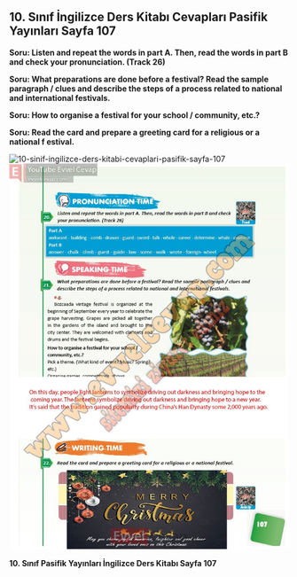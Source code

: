 ## 10. Sınıf İngilizce Ders Kitabı Cevapları Pasifik Yayınları Sayfa 107

**Soru: Listen and repeat the words in part A. Then, read the words in part B and check your pronunciation. (Track 26)**

**Soru: What preparations are done before a festival? Read the sample paragraph / clues and describe the steps of a process related to national and international festivals.**

**Soru: How to organise a festival for your school / community, etc.?**

**Soru: Read the card and prepare a greeting card for a religious or a national f estival.**

![10-sinif-ingilizce-ders-kitabi-cevaplari-pasifik-sayfa-107]()![10-sinif-ingilizce-ders-kitabi-cevaplari-pasifik-sayfa-107](./image1.webp)

**10. Sınıf Pasifik Yayınları İngilizce Ders Kitabı Sayfa 107**
